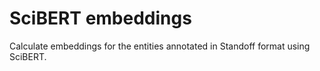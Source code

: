 # SciBERT embeddings

Calculate embeddings for the entities annotated in Standoff format using SciBERT.
